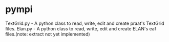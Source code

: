 pympi
=====
TextGrid.py - A python class to read, write, edit and create praat's TextGrid files.
Elan.py     - A python class to read, write, edit and create ELAN's eaf files.(note: extract not yet implemented)
